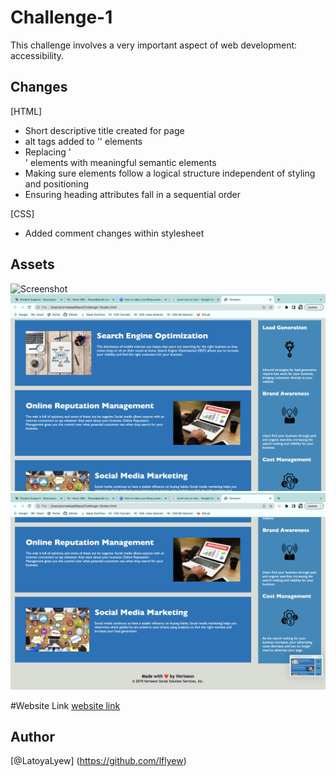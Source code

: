 # Challenge-1

This challenge involves a very important aspect of web development: accessibility. 


## Changes
[HTML]
* Short descriptive title created for page
* alt tags added to '<img>' elements
* Replacing '<div>' elements with meaningful semantic elements
* Making sure elements follow a logical structure independent of styling and positioning
* Ensuring heading attributes fall in a sequential order






[CSS]
* Added comment changes within stylesheet 




## Assets
![Screenshot](./assets/images/Screen%20Shot%202022-07-11%20at%2011.35.02%20PM-1.png)
![Screenshot](./assets/images/Screen%20Shot%202022-07-11%20at%2011.35.11%20PM.png)
![Screenshot](./assets/images/Screen%20Shot%202022-07-11%20at%2011.35.16%20PM.png)

#Website Link
[website link](https://lflyew.github.io/Challenge-1/)


## Author
[@LatoyaLyew] (https://github.com/lflyew)